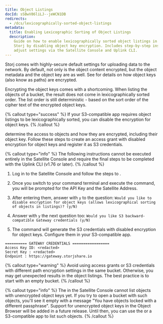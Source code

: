 ```yaml
---
title: Object Listings
docId: sSBwV86liLJ--jeWCN1DB
redirects:
  - /dcs/lexicographically-sorted-object-listings
metadata:
  title: Enabling Lexicographic Sorting of Object Listings
  description:
    Guide on how to enable lexicographically sorted object listings in
    Storj by disabling object key encryption. Includes step-by-step instructions to
    adjust settings via the Satellite Console and Uplink CLI.
---
```


Storj comes with highly-secure default settings for uploading data to the network. By default, not only is the object content encrypted, but the object metadata and the object key are as well. See [](docId:KEt1PX_a8sbmwGXI4IhT_) for details on how object keys (also know as paths) are encrypted.

Encrypting the object keys comes with a shortcoming. When listing the objects of a bucket, the result does not come in lexicographically sorted order. The list order is still deterministic - based on the sort order of the cipher text of the encrypted object keys.

{% callout type="success"  %}
If your S3-compatible app requires object listings to be lexicographically sorted, you can disable the encryption for object keys.
{% /callout %}

[](docId:XKib9SzjtEXTXWvdyYWX6) determine the access to objects and how they are encrypted, including their object key. Follow these steps to create an access grant with disabled encryption for object keys and register it as S3 credentials.

{% callout type="info"  %}
The following instructions cannot be executed entirely in the Satellite Console and require the final steps to be completed with the Uplink CLI (v1.76 or later).&#x20;
{% /callout %}

1.  Log in to the Satellite Console and follow the steps to [](docId:OXSINcFRuVMBacPvswwNU).

2.  Once you switch to your command terminal and execute the [](docId:OuoKJl9KqbJVQB9Xkdy3g) command, you will be prompted for the API Key and the Satellite Address.

3.  After entering them, answer with `y` to the question:
    `Would you like to disable encryption for object keys (allows lexicographical sorting of objects in listings)? (y/N)`

4.  Answer with `y` the next question too:
    `Would you like S3 backward-compatible Gateway credentials (y/N)`

5.  The command will generate the S3 credentials with disabled encryption for object keys. Configure them in your S3-compatible app.

```
========== GATEWAY CREDENTIALS =================
Access Key ID: <redacted>
Secret Key : <redacted>
Endpoint : https://gateway.storjshare.io
```

{% callout type="warning"  %}
Avoid using access grants or S3 credentials with different path encryption settings in the same bucket. Otherwise, you may get unexpected results in the object listings. The best practice is to start with an empty bucket.
{% /callout %}

{% callout type="info"  %}
The [](docId:4oDAezF-FcfPr0WPl7knd) in the Satellite Console cannot list objects with unencrypted object keys yet. If you try to open a bucket with such objects, you'll see it empty with a message "You have objects locked with a different passphrase". Support for unencrypted object keys in the Object Browser will be added in a future release. Until then, you can use the [](docId:TC-N6QQVQg8w2cRqvEqEf) or a S3-compatible app to list such objects.
{% /callout %}
